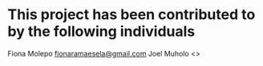 # This project has been contributed to by the following individuals
Fiona Molepo <fionaramaesela@gmail.com>
Joel Muholo <>
